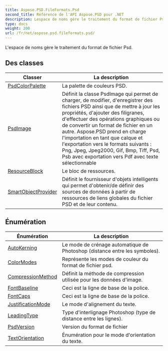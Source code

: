 ```yaml
---
title: Aspose.PSD.FileFormats.Psd
second_title: Référence de l'API Aspose.PSD pour .NET
description: Lespace de noms gère le traitement du format de fichier Psd.
type: docs
weight: 200
url: /fr/net/aspose.psd.fileformats.psd/
---
```

L'espace de noms gère le traitement du format de fichier Psd.

## Des classes

| Classer | La description |
| --- | --- |
| [PsdColorPalette](./psdcolorpalette/) | La palette de couleurs PSD. |
| [PsdImage](./psdimage/) | Définit la classe PsdImage qui permet de charger, de modifier, d'enregistrer des fichiers PSD ainsi que de mettre à jour les propriétés, d'ajouter des filigranes, d'effectuer des opérations graphiques ou de convertir un format de fichier en un autre. Aspose.PSD prend en charge l'importation en tant que calque et l'exportation vers le formats suivants : Png, Jpeg, Jpeg2000, Gif, Bmp, Tiff, Psd, Psb avec exportation vers Pdf avec texte sélectionnable |
| [ResourceBlock](./resourceblock/) | Le bloc de ressources. |
| [SmartObjectProvider](./smartobjectprovider/) | Définit le fournisseur d'objets intelligents qui permet d'obtenir/de définir des sources de données à partir de ressources de liens globales du fichier PSD et de leur contenu. |
## Énumération

| Énumération | La description |
| --- | --- |
| [AutoKerning](./autokerning/) | Le mode de crénage automatique de Photoshop (distance entre les symboles). |
| [ColorModes](./colormodes/) | Représente les modes de couleur du format de fichier psd. |
| [CompressionMethod](./compressionmethod/) | Définit la méthode de compression utilisée pour les données d'image. |
| [FontBaseline](./fontbaseline/) | Ceci est la ligne de base de la police. |
| [FontCaps](./fontcaps/) | Ceci est la ligne de base de la police. |
| [JustificationMode](./justificationmode/) | Le mode d'alignement du texte. |
| [LeadingType](./leadingtype/) | Type d'interlignage Photoshop (type de distance entre les lignes). |
| [PsdVersion](./psdversion/) | Version du format de fichier |
| [TextOrientation](./textorientation/) | Énumération pour le mode d'orientation du texte. |


